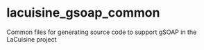 # lacuisine_gsoap_common
Common files for generating source code to support gSOAP in the LaCuisine project
